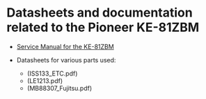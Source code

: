 # Datasheets and documentation related to the Pioneer KE-81ZBM

* [Service Manual for the KE-81ZBM](KE-81ZBM_Pioneer_Service_Manual.pdf)

* Datasheets for various parts used:
    * (ISS133_ETC.pdf)
    * (LE1213.pdf)
    * (MB88307_Fujitsu.pdf)